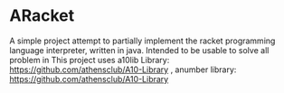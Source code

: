 # ARacket
A simple project attempt to partially implement the racket programming language interpreter, written in java. Intended to be usable to solve all problem in 
This project uses a10lib Library: https://github.com/athensclub/A10-Library , anumber library: https://github.com/athensclub/A10-Library
